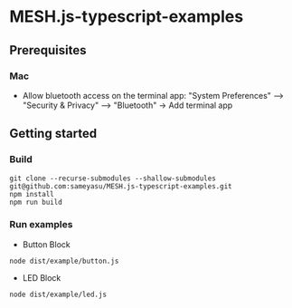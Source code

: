 # MESH.js-typescript-examples

## Prerequisites

### Mac

- Allow bluetooth access on the terminal app: "System Preferences" —> "Security & Privacy" —> "Bluetooth" -> Add terminal app

## Getting started

### Build

```
git clone --recurse-submodules --shallow-submodules git@github.com:sameyasu/MESH.js-typescript-examples.git
npm install
npm run build
```

### Run examples

- Button Block
```
node dist/example/button.js
```

- LED Block
```
node dist/example/led.js
```
